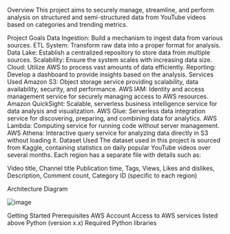 Overview
This project aims to securely manage, streamline, and perform analysis on structured and semi-structured data from YouTube videos based on categories and trending metrics.

Project Goals
Data Ingestion: Build a mechanism to ingest data from various sources.
ETL System: Transform raw data into a proper format for analysis.
Data Lake: Establish a centralized repository to store data from multiple sources.
Scalability: Ensure the system scales with increasing data size.
Cloud: Utilize AWS to process vast amounts of data efficiently.
Reporting: Develop a dashboard to provide insights based on the analysis.
Services Used
Amazon S3: Object storage service providing scalability, data availability, security, and performance.
AWS IAM: Identity and access management service for securely managing access to AWS resources.
Amazon QuickSight: Scalable, serverless business intelligence service for data analysis and visualization.
AWS Glue: Serverless data integration service for discovering, preparing, and combining data for analytics.
AWS Lambda: Computing service for running code without server management.
AWS Athena: Interactive query service for analyzing data directly in S3 without loading it.
Dataset Used
The dataset used in this project is sourced from Kaggle, containing statistics on daily popular YouTube videos over several months. Each region has a separate file with details such as:

Video title,
Channel title
Publication time,
Tags,
Views,
Likes and dislikes,
Description,
Comment count,
Category ID (specific to each region)


Architecture Diagram

![image](https://github.com/user-attachments/assets/cf81844d-3da0-47e5-8219-74d686b4450e)


Getting Started
Prerequisites
AWS Account
Access to AWS services listed above
Python (version x.x)
Required Python libraries
